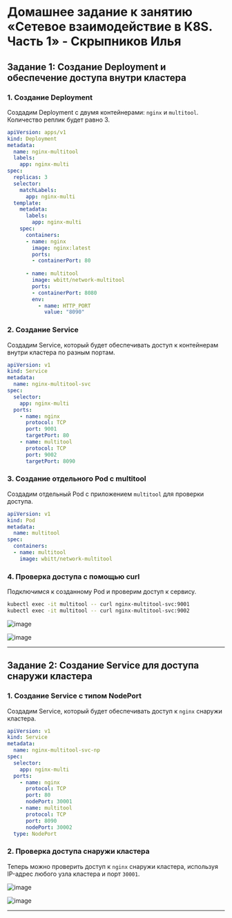 # Домашнее задание к занятию «Сетевое взаимодействие в K8S. Часть 1» - Скрыпников Илья

## Задание 1: Создание Deployment и обеспечение доступа внутри кластера

### 1. Создание Deployment

Создадим Deployment с двумя контейнерами: `nginx` и `multitool`. Количество реплик будет равно 3.

```yaml
apiVersion: apps/v1
kind: Deployment
metadata:
  name: nginx-multitool
  labels:
    app: nginx-multi
spec:
  replicas: 3
  selector:
    matchLabels:
      app: nginx-multi
  template:
    metadata:
      labels:
        app: nginx-multi
    spec:
      containers:
      - name: nginx
        image: nginx:latest
        ports:
        - containerPort: 80
 
      - name: multitool
        image: wbitt/network-multitool
        ports:
        - containerPort: 8080
        env: 
          - name: HTTP_PORT
            value: "8090"
```

### 2. Создание Service

Создадим Service, который будет обеспечивать доступ к контейнерам внутри кластера по разным портам.

```yaml
apiVersion: v1
kind: Service
metadata:
  name: nginx-multitool-svc
spec:
  selector:
    app: nginx-multi
  ports:
    - name: nginx
      protocol: TCP
      port: 9001
      targetPort: 80
    - name: multitool
      protocol: TCP
      port: 9002
      targetPort: 8090
```

### 3. Создание отдельного Pod с multitool

Создадим отдельный Pod с приложением `multitool` для проверки доступа.

```yaml
apiVersion: v1
kind: Pod
metadata:
  name: multitool
spec:
  containers:
  - name: multitool
    image: wbitt/network-multitool
```

### 4. Проверка доступа с помощью curl

Подключимся к созданному Pod и проверим доступ к сервису.

```bash
kubectl exec -it multitool -- curl nginx-multitool-svc:9001
kubectl exec -it multitool -- curl nginx-multitool-svc:9002
```
![image](https://github.com/user-attachments/assets/370f9991-0614-4645-88c0-9dbc0c75181e)

![image](https://github.com/user-attachments/assets/3600f24b-cbeb-4201-aad9-ade39dd77667)

---

## Задание 2: Создание Service для доступа снаружи кластера

### 1. Создание Service с типом NodePort

Создадим Service, который будет обеспечивать доступ к `nginx` снаружи кластера.

```yaml
apiVersion: v1
kind: Service
metadata:
  name: nginx-multitool-svc-np
spec:
  selector:
    app: nginx-multi
  ports:
    - name: nginx
      protocol: TCP
      port: 80
      nodePort: 30001
    - name: multitool
      protocol: TCP
      port: 8090
      nodePort: 30002
  type: NodePort
```

### 2. Проверка доступа снаружи кластера

Теперь можно проверить доступ к `nginx` снаружи кластера, используя IP-адрес любого узла кластера и порт `30001`.

![image](https://github.com/user-attachments/assets/d350f29e-e15e-4ebe-b377-748b19f3831f)

![image](https://github.com/user-attachments/assets/219dc90b-5145-4e11-83d6-a8a2e5c97f0e)



---

